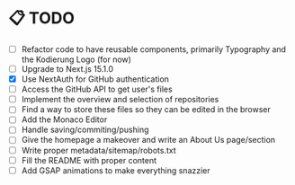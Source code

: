 # 📋 TODO
- [ ] Refactor code to have reusable components, primarily Typography and the Kodierung Logo (for now)
- [ ] Upgrade to Next.js 15.1.0
- [X] Use NextAuth for GitHub authentication
- [ ] Access the GitHub API to get user's files
- [ ] Implement the overview and selection of repositories
- [ ] Find a way to store these files so they can be edited in the browser
- [ ] Add the Monaco Editor
- [ ] Handle saving/commiting/pushing
- [ ] Give the homepage a makeover and write an About Us page/section
- [ ] Write proper metadata/sitemap/robots.txt
- [ ] Fill the README with proper content
- [ ] Add GSAP animations to make everything snazzier
